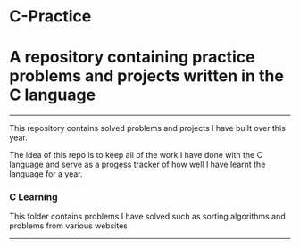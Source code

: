 # C-Practice

<h1>A repository containing practice problems and projects written in the C language</h1>

<hr>

<p>This repository contains solved problems and projects I have built over this year.</p>
<p>The idea of this repo is to keep all of the work I have done with the C language and serve as a progess tracker of how well I have learnt the language for a year.</p>

<h3>C Learning</h3>
<p>This folder contains problems I have solved such as sorting algorithms and problems from various websites</p>
<hr>
